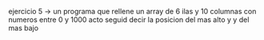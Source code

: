 ejercicio 5 -> un programa que rellene un array de 6 ilas y 10 columnas con numeros entre 0 y 1000 acto seguid decir la posicion del mas alto y y del mas bajo